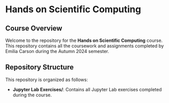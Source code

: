 # Hands on Scientific Computing

## Course Overview

Welcome to the repository for the **Hands on Scientific Computing** course. This repository contains all the coursework and assignments completed by Emilia Carson during the Autumn 2024 semester.

## Repository Structure

This repository is organized as follows:

- **Jupyter Lab Exercises/**: Contains all Jupyter Lab exercises completed during the course.
